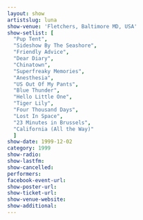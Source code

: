 ```yaml
---
layout: show
artistslug: luna
show-venue: 'Fletchers, Baltimore MD, USA'
show-setlist: [
  "Pup Tent",
  "Sideshow By The Seashore",
  "Friendly Advice",
  "Dear Diary",
  "Chinatown",
  "Superfreaky Memories",
  "Anesthesia",
  "US Out Of My Pants",
  "Blue Thunder",
  "Hello Little One",
  "Tiger Lily",
  "Four Thousand Days",
  "Lost In Space",
  "23 Minutes in Brussels",
  "California (All the Way)"
  ]
show-date: 1999-12-02
category: 1999
show-radio: 
show-lastfm: 
show-cancelled: 
performers: 
facebook-event-url: 
show-poster-url: 
show-ticket-url: 
show-venue-website: 
show-additional: 
---
```


